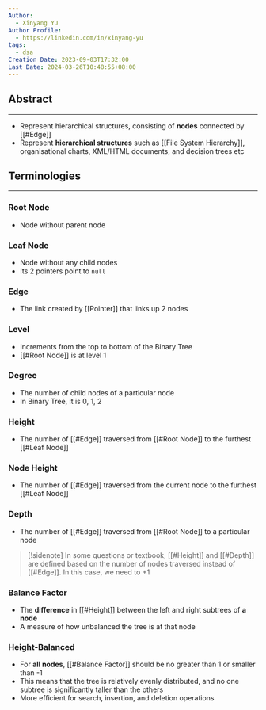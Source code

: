 ```yaml
---
Author:
  - Xinyang YU
Author Profile:
  - https://linkedin.com/in/xinyang-yu
tags:
  - dsa
Creation Date: 2023-09-03T17:32:00
Last Date: 2024-03-26T10:48:55+08:00
---
```

## Abstract
---
- Represent hierarchical structures, consisting of **nodes** connected by [[#Edge]]
- Represent **hierarchical structures** such as [[File System Hierarchy]], organisational charts, XML/HTML documents, and decision trees etc





## Terminologies
---
### Root Node
- Node without parent node
### Leaf Node
- Node without any child nodes
- Its 2 pointers point to ``null``
### Edge
- The link created by [[Pointer]] that links up 2 nodes
### Level
- Increments from the top to bottom of the Binary Tree
- [[#Root Node]] is at level 1
### Degree
- The number of child nodes of a particular node
- In Binary Tree, it is 0, 1, 2
### Height
- The number of [[#Edge]] traversed from [[#Root Node]] to the furthest [[#Leaf Node]]
### Node Height
- The number of [[#Edge]] traversed from the current node to the furthest [[#Leaf Node]]
### Depth
- The number of [[#Edge]] traversed from [[#Root Node]] to a particular node

> [!sidenote]
> In some questions or textbook, [[#Height]] and [[#Depth]] are defined based on the number of nodes traversed instead of [[#Edge]]. In this case, we need to +1

### Balance Factor
- The **difference** in [[#Height]] between the left and right subtrees of **a node**
- A measure of how unbalanced the tree is at that node
### Height-Balanced
- For **all nodes**, [[#Balance Factor]] should be no greater than 1 or smaller than -1
- This means that the tree is relatively evenly distributed, and no one subtree is significantly taller than the others
- More efficient for search, insertion, and deletion operations